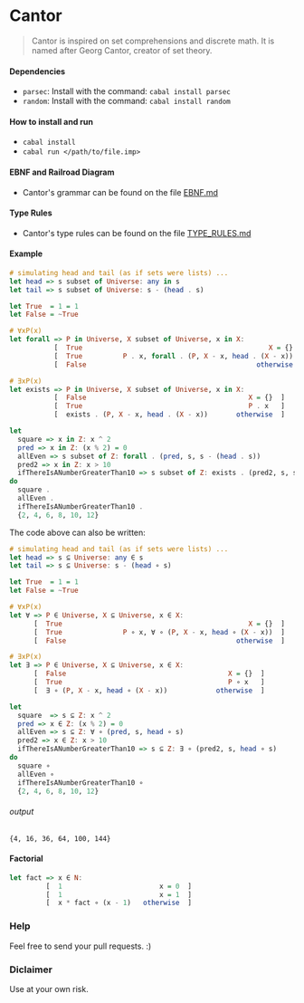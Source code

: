 # Cantor
> Cantor is inspired on set comprehensions and discrete math. It is named after Georg Cantor, creator of set theory.

#### Dependencies
  - `parsec`: Install with the command: `cabal install parsec`
  - `random`: Install with the command: `cabal install random`

#### How to install and run
  - `cabal install`
  - `cabal run </path/to/file.imp>`

#### EBNF and Railroad Diagram
  - Cantor's grammar can be found on the file [EBNF.md](EBNF.md)

#### Type Rules
  - Cantor's type rules can be found on the file [TYPE_RULES.md](TYPE_RULES.md)

#### Example
```Haskell
# simulating head and tail (as if sets were lists) ...
let head => s subset of Universe: any in s
let tail => s subset of Universe: s - (head . s)

let True  = 1 = 1
let False = ~True

# ∀xP(x)
let forall => P in Universe, X subset of Universe, x in X:
           [  True                                              X = {}  ]
           [  True          P . x, forall . (P, X - x, head . (X - x))  ]
           [  False                                          otherwise  ]

# ∃xP(x)
let exists => P in Universe, X subset of Universe, x in X:
           [  False                                        X = {}  ]
           [  True                                         P . x   ]
           [  exists . (P, X - x, head . (X - x))       otherwise  ]

let
  square => x in Z: x ^ 2
  pred => x in Z: (x % 2) = 0
  allEven => s subset of Z: forall . (pred, s, s - (head . s))
  pred2 => x in Z: x > 10
  ifThereIsANumberGreaterThan10 => s subset of Z: exists . (pred2, s, s - (head . s))
do
  square .
  allEven .
  ifThereIsANumberGreaterThan10 .
  {2, 4, 6, 8, 10, 12}
```

The code above can also be written:
```Haskell
# simulating head and tail (as if sets were lists) ...
let head => s ⊆ Universe: any ∈ s
let tail => s ⊆ Universe: s - (head ∘ s)

let True  = 1 = 1
let False = ~True

# ∀xP(x)
let ∀ => P ∈ Universe, X ⊆ Universe, x ∈ X:
      [  True                                              X = {}  ]
      [  True               P ∘ x, ∀ ∘ (P, X - x, head ∘ (X - x))  ]
      [  False                                          otherwise  ]

# ∃xP(x)
let ∃ => P ∈ Universe, X ⊆ Universe, x ∈ X:
      [  False                                        X = {}  ]
      [  True                                         P ∘ x   ]
      [  ∃ ∘ (P, X - x, head ∘ (X - x))            otherwise  ]

let
  square  => s ⊆ Z: x ^ 2
  pred => x ∈ Z: (x % 2) = 0
  allEven => s ⊆ Z: ∀ ∘ (pred, s, head ∘ s)
  pred2 => x ∈ Z: x > 10
  ifThereIsANumberGreaterThan10 => s ⊆ Z: ∃ ∘ (pred2, s, head ∘ s)
do
  square ∘
  allEven ∘
  ifThereIsANumberGreaterThan10 ∘
  {2, 4, 6, 8, 10, 12}
```

###### output
```
{4, 16, 36, 64, 100, 144}
```

#### Factorial
```Haskell
let fact => x ∈ N:
         [  1                        x = 0  ]
         [  1                        x = 1  ]
         [  x * fact ∘ (x - 1)   otherwise  ]
```

### Help
Feel free to send your pull requests. :)

### Diclaimer
Use at your own risk.
